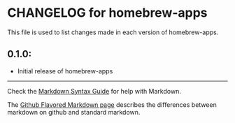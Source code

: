 # CHANGELOG for homebrew-apps

This file is used to list changes made in each version of homebrew-apps.

## 0.1.0:

* Initial release of homebrew-apps

- - -
Check the [Markdown Syntax Guide](http://daringfireball.net/projects/markdown/syntax) for help with Markdown.

The [Github Flavored Markdown page](http://github.github.com/github-flavored-markdown/) describes the differences between markdown on github and standard markdown.
